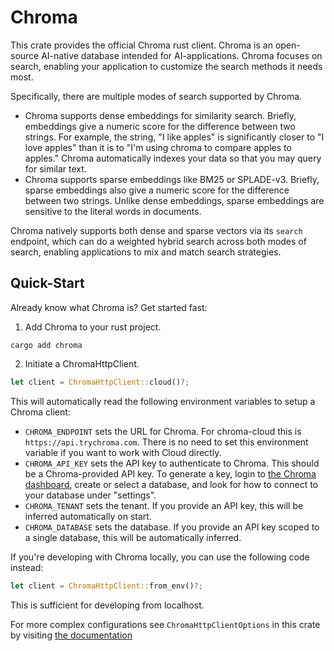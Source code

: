 # Chroma

This crate provides the official Chroma rust client.  Chroma is an open-source AI-native database
intended for AI-applications.  Chroma focuses on search, enabling your application to customize the
search methods it needs most.

Specifically, there are multiple modes of search supported by Chroma.

- Chroma supports dense embeddings for similarity search.  Briefly, embeddings give a numeric score
  for the difference between two strings.  For example, the string, "I like apples" is significantly
  closer to "I love apples" than it is to "I'm using chroma to compare apples to apples."  Chroma
  automatically indexes your data so that you may query for similar text.
- Chroma supports sparse embeddings like BM25 or SPLADE-v3.  Briefly, sparse embeddings also give a
  numeric score for the difference between two strings.  Unlike dense embeddings, sparse embeddings
  are sensitive to the literal words in documents.

Chroma natively supports both dense and sparse vectors via its `search` endpoint, which can do a
weighted hybrid search across both modes of search, enabling applications to mix and match search
strategies.

## Quick-Start

Already know what Chroma is?  Get started fast:

1.  Add Chroma to your rust project.

```console
cargo add chroma
```

2.  Initiate a ChromaHttpClient.

```rust
let client = ChromaHttpClient::cloud()?;
```

This will automatically read the following environment variables to setup a Chroma client:
- `CHROMA_ENDPOINT` sets the URL for Chroma.  For chroma-cloud this is `https://api.trychroma.com`.
  There is no need to set this environment variable if you want to work with Cloud directly.
- `CHROMA_API_KEY` sets the API key to authenticate to Chroma.  This should be a Chroma-provided API
  key.  To generate a key, login to [the Chroma dashboard](https://trychroma.com), create or select
  a database, and look for how to connect to your database under "settings".
- `CHROMA_TENANT` sets the tenant.  If you provide an API key, this will be inferred automatically
  on start.
- `CHROMA_DATABASE` sets the database.  If you provide an API key scoped to a single database, this
  will be automatically inferred.

If you're developing with Chroma locally, you can use the following code instead:

```rust
let client = ChromaHttpClient::from_env()?;
```

This is sufficient for developing from localhost.

For more complex configurations see `ChromaHttpClientOptions` in this crate by visiting [the
documentation](https://docs.rs/chroma/latest/chroma/)
